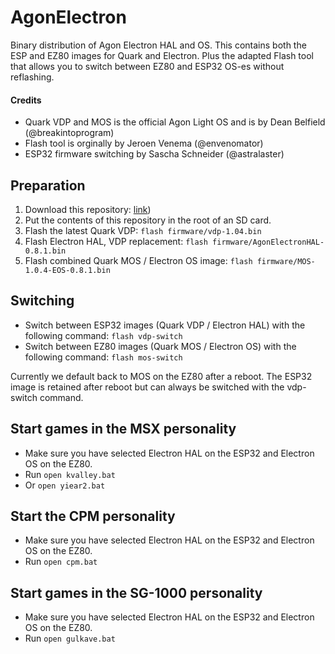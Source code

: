 # AgonElectron
Binary distribution of Agon Electron HAL and OS. This contains both the ESP and EZ80 images for Quark and Electron. Plus the adapted Flash tool that allows you to switch between EZ80 and ESP32 OS-es without reflashing.

#### Credits
* Quark VDP and MOS is the official Agon Light OS and is by Dean Belfield (@breakintoprogram)
* Flash tool is orginally by Jeroen Venema (@envenomator)
* ESP32 firmware switching by Sascha Schneider (@astralaster)

## Preparation
1. Download this repository: [link](https://github.com/S0urceror/AgonElectron/zipball/main))
2. Put the contents of this repository in the root of an SD card.
3. Flash the latest Quark VDP: ```flash firmware/vdp-1.04.bin```
4. Flash Electron HAL, VDP replacement: ```flash firmware/AgonElectronHAL-0.8.1.bin```
5. Flash combined Quark MOS / Electron OS image: ```flash firmware/MOS-1.0.4-EOS-0.8.1.bin```

## Switching
* Switch between ESP32 images (Quark VDP / Electron HAL) with the following command: ```flash vdp-switch```
* Switch between EZ80 images (Quark MOS / Electron OS) with the following command: ```flash mos-switch```

Currently we default back to MOS on the EZ80 after a reboot. The ESP32 image is retained after reboot but can always be switched with the vdp-switch command.

## Start games in the MSX personality
* Make sure you have selected Electron HAL on the ESP32 and Electron OS on the EZ80.
* Run
``` open kvalley.bat ```
* Or
``` open yiear2.bat ```

## Start the CPM personality
* Make sure you have selected Electron HAL on the ESP32 and Electron OS on the EZ80.
* Run
``` open cpm.bat ```

## Start games in the SG-1000 personality
* Make sure you have selected Electron HAL on the ESP32 and Electron OS on the EZ80.
* Run
``` open gulkave.bat ```